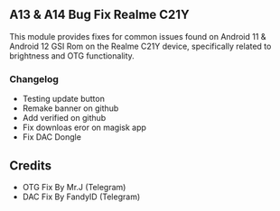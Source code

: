 ##  A13 & A14 Bug Fix Realme C21Y

This module provides fixes for common issues found on Android 11 & Android 12 GSI Rom on the Realme C21Y device, specifically related to brightness and OTG functionality.

### Changelog

- Testing update button
- Remake banner on github
- Add verified on github
- Fix downloas eror on magisk app
- Fix DAC Dongle 

## Credits
- OTG Fix By Mr.J (Telegram)
- DAC Fix By FandyID (Telegram)